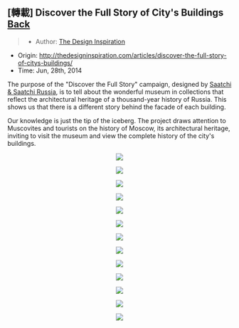 ## [轉載] Discover the Full Story of City's Buildings [Back](./../post.md)

> - Author: [The Design Inspiration](https://github.com/gorkamolero)
- Origin: http://thedesigninspiration.com/articles/discover-the-full-story-of-citys-buildings/ 
- Time: Jun, 28th, 2014

The purpose of the "Discover the Full Story" campaign, designed by [Saatchi &amp; Saatchi Russia](http://saatchi.ru/ru-ru/), is to tell about the wonderful museum in collections that reflect the architectural heritage of a thousand-year history of Russia. This shows us that there is a different story behind the facade of each building.

Our knowledge is just the tip of the iceberg. The project draws attention to Muscovites and tourists on the history of Moscow, its architectural heritage, inviting to visit the museum and view the complete history of the city's buildings.

<p align="center">
<img src="http://imglf0.ph.126.net/5GuF5HIT4caFaxhEEc7FGg==/3177008062233481665.jpg"/>
</p>
<p align="center">
<img src="http://imglf1.ph.126.net/hbcGn9udSIN5iPk_5j5IIw==/6597230295356500030.jpg"/>
</p>
<p align="center">
<img src="http://imglf0.ph.126.net/HrwLx2XlgxdySZSkbSvofQ==/1365716587100394165.jpg"/>
</p>
<p align="center">
<img src="http://imglf0.ph.126.net/hX2rzPL0GG18kHdKI0-29g==/6619542684816849582.jpg"/>
</p>
<p align="center">
<img src="http://imglf1.ph.126.net/zJ5Rf-i_lYYc6tVsiLuyYg==/3678314995755237178.jpg"/>
</p>
<p align="center">
<img src="http://imglf1.ph.126.net/DeTy_9SkBmjKKNyC9XmdxA==/167477611243055386.jpg"/>
</p>
<p align="center">
<img src="http://imglf1.ph.126.net/sQGmAFG5cLiummidwAk8-Q==/2053078480228153042.jpg"/>
</p>
<p align="center">
<img src="http://imglf0.ph.126.net/cRep3OSuIu4vGnaIOedwUA==/2681612103140512641.jpg"/>
</p>
<p align="center">
<img src="http://imglf0.ph.126.net/esWMEGzZLNsE6s26FXcayA==/6597515068866581331.jpg"/>
</p>
<p align="center">
<img src="http://imglf2.ph.126.net/No2l5qR6lJaojipfwshZCg==/2740158898296196493.jpg"/>
</p>
<p align="center">
<img src="http://imglf1.ph.126.net/m_FVx24Hy1xyrJenfkoRTg==/2452772947073979547.jpg"/>
</p>
<p align="center">
<img src="http://imglf0.ph.126.net/gAmhGEqidn_vEqw2Yp7Mqw==/2260244063086772625.jpg"/>
</p>
<p align="center">
<img src="http://imglf0.ph.126.net/1bHIjcdWBT5UuAhXflhFrw==/105553116284597604.jpg"/>
</p>
